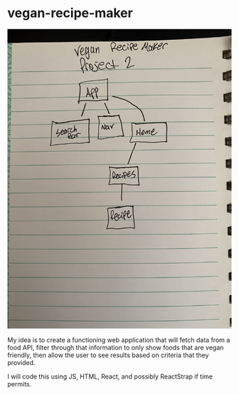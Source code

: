 # vegan-recipe-maker

<img src="/initial-framework.jpg" />

My idea is to create a functioning web application that will fetch data from a food API, filter through that information to only show foods that are vegan friendly, then allow the user to see results based on criteria that they provided.  

I will code this using JS, HTML, React, and possibly ReactStrap if time permits. 